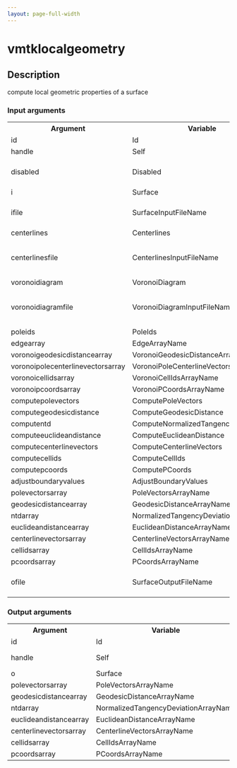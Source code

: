 ```yaml
---
layout: page-full-width
---
```

<h1>vmtklocalgeometry</h1>
<h2>Description</h2>
compute local geometric properties of a surface
<h3>Input arguments</h3>
<table class="vmtkscripts">
<tr>
<th>Argument</th><th>Variable</th><th>Type</th><th>Length</th><th>Range</th><th>Default</th><th>Description</th>
</tr>
<tr><td>id</td><td>Id</td><td>str</td><td>1</td><td></td><td>0</td><td>script id</td>
</tr>
<tr><td>handle</td><td>Self</td><td>self</td><td>1</td><td></td><td></td><td>handle to self</td>
</tr>
<tr><td>disabled</td><td>Disabled</td><td>bool</td><td>1</td><td></td><td>0</td><td>disable execution and piping</td>
</tr>
<tr><td>i</td><td>Surface</td><td>vtkPolyData</td><td>1</td><td></td><td></td><td></td>
</tr>
<tr><td>ifile</td><td>SurfaceInputFileName</td><td>str</td><td>1</td><td></td><td></td><td>filename for the default Surface reader</td>
</tr>
<tr><td>centerlines</td><td>Centerlines</td><td>vtkPolyData</td><td>1</td><td></td><td></td><td></td>
</tr>
<tr><td>centerlinesfile</td><td>CenterlinesInputFileName</td><td>str</td><td>1</td><td></td><td></td><td>filename for the default Centerlines reader</td>
</tr>
<tr><td>voronoidiagram</td><td>VoronoiDiagram</td><td>vtkPolyData</td><td>1</td><td></td><td></td><td></td>
</tr>
<tr><td>voronoidiagramfile</td><td>VoronoiDiagramInputFileName</td><td>str</td><td>1</td><td></td><td></td><td>filename for the default VoronoiDiagram reader</td>
</tr>
<tr><td>poleids</td><td>PoleIds</td><td>vtkIdList</td><td>1</td><td></td><td></td><td></td>
</tr>
<tr><td>edgearray</td><td>EdgeArrayName</td><td>str</td><td>1</td><td></td><td>EdgeArray</td><td></td>
</tr>
<tr><td>voronoigeodesicdistancearray</td><td>VoronoiGeodesicDistanceArrayName</td><td>str</td><td>1</td><td></td><td>VoronoiGeodesicDistance</td><td></td>
</tr>
<tr><td>voronoipolecenterlinevectorsarray</td><td>VoronoiPoleCenterlineVectorsArrayName</td><td>str</td><td>1</td><td></td><td>VoronoiPoleCenterlineVectors</td><td></td>
</tr>
<tr><td>voronoicellidsarray</td><td>VoronoiCellIdsArrayName</td><td>str</td><td>1</td><td></td><td>VoronoiCellIds</td><td></td>
</tr>
<tr><td>voronoipcoordsarray</td><td>VoronoiPCoordsArrayName</td><td>str</td><td>1</td><td></td><td>VoronoiPCoords</td><td></td>
</tr>
<tr><td>computepolevectors</td><td>ComputePoleVectors</td><td>bool</td><td>1</td><td></td><td>0</td><td></td>
</tr>
<tr><td>computegeodesicdistance</td><td>ComputeGeodesicDistance</td><td>bool</td><td>1</td><td></td><td>0</td><td></td>
</tr>
<tr><td>computentd</td><td>ComputeNormalizedTangencyDeviation</td><td>bool</td><td>1</td><td></td><td>0</td><td></td>
</tr>
<tr><td>computeeuclideandistance</td><td>ComputeEuclideanDistance</td><td>bool</td><td>1</td><td></td><td>0</td><td></td>
</tr>
<tr><td>computecenterlinevectors</td><td>ComputeCenterlineVectors</td><td>bool</td><td>1</td><td></td><td>0</td><td></td>
</tr>
<tr><td>computecellids</td><td>ComputeCellIds</td><td>bool</td><td>1</td><td></td><td>0</td><td></td>
</tr>
<tr><td>computepcoords</td><td>ComputePCoords</td><td>bool</td><td>1</td><td></td><td>0</td><td></td>
</tr>
<tr><td>adjustboundaryvalues</td><td>AdjustBoundaryValues</td><td>bool</td><td>1</td><td></td><td>0</td><td></td>
</tr>
<tr><td>polevectorsarray</td><td>PoleVectorsArrayName</td><td>str</td><td>1</td><td></td><td>PoleVectors</td><td></td>
</tr>
<tr><td>geodesicdistancearray</td><td>GeodesicDistanceArrayName</td><td>str</td><td>1</td><td></td><td>GeodesicDistance</td><td></td>
</tr>
<tr><td>ntdarray</td><td>NormalizedTangencyDeviationArrayName</td><td>str</td><td>1</td><td></td><td>NTD</td><td></td>
</tr>
<tr><td>euclideandistancearray</td><td>EuclideanDistanceArrayName</td><td>str</td><td>1</td><td></td><td>EuclideanDistance</td><td></td>
</tr>
<tr><td>centerlinevectorsarray</td><td>CenterlineVectorsArrayName</td><td>str</td><td>1</td><td></td><td>CenterlineVectors</td><td></td>
</tr>
<tr><td>cellidsarray</td><td>CellIdsArrayName</td><td>str</td><td>1</td><td></td><td>CellIdsArray</td><td></td>
</tr>
<tr><td>pcoordsarray</td><td>PCoordsArrayName</td><td>str</td><td>1</td><td></td><td>PCoordsArray</td><td></td>
</tr>
<tr><td>ofile</td><td>SurfaceOutputFileName</td><td>str</td><td>1</td><td></td><td></td><td>filename for the default Surface writer</td>
</tr>
</table>
<h3>Output arguments</h3>
<table class="vmtkscripts">
<tr>
<th>Argument</th><th>Variable</th><th>Type</th><th>Length</th><th>Range</th><th>Default</th><th>Description</th>
</tr>
<tr><td>id</td><td>Id</td><td>str</td><td>1</td><td></td><td>0</td><td>script id</td>
</tr>
<tr><td>handle</td><td>Self</td><td>self</td><td>1</td><td></td><td></td><td>handle to self</td>
</tr>
<tr><td>o</td><td>Surface</td><td>vtkPolyData</td><td>1</td><td></td><td></td><td></td>
</tr>
<tr><td>polevectorsarray</td><td>PoleVectorsArrayName</td><td>str</td><td>1</td><td></td><td>PoleVectors</td><td></td>
</tr>
<tr><td>geodesicdistancearray</td><td>GeodesicDistanceArrayName</td><td>str</td><td>1</td><td></td><td>GeodesicDistance</td><td></td>
</tr>
<tr><td>ntdarray</td><td>NormalizedTangencyDeviationArrayName</td><td>str</td><td>1</td><td></td><td>NTD</td><td></td>
</tr>
<tr><td>euclideandistancearray</td><td>EuclideanDistanceArrayName</td><td>str</td><td>1</td><td></td><td>EuclideanDistance</td><td></td>
</tr>
<tr><td>centerlinevectorsarray</td><td>CenterlineVectorsArrayName</td><td>str</td><td>1</td><td></td><td>CenterlineVectors</td><td></td>
</tr>
<tr><td>cellidsarray</td><td>CellIdsArrayName</td><td>str</td><td>1</td><td></td><td>CellIdsArray</td><td></td>
</tr>
<tr><td>pcoordsarray</td><td>PCoordsArrayName</td><td>str</td><td>1</td><td></td><td>PCoordsArray</td><td></td>
</tr>
</table>

